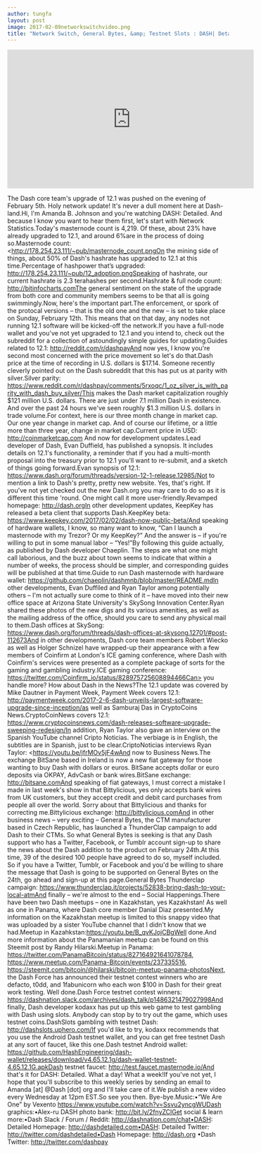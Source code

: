 ```yaml
---
author: tungfa
layout: post
image: 2017-02-09networkswitchvideo.png
title: "Network Switch, General Bytes, &amp; Testnet Slots : DASH| Detailed"
---
```

<iframe width="560" height="315" src="https://www.youtube.com/embed/nSUMA8vj2iA" frameborder="0" allowfullscreen></iframe>

The Dash core team's upgrade of 12.1 was pushed on the evening of February 5th. Holy network update! It's never a dull moment here at Dash-land.Hi, I'm Amanda B. Johnson and you're watching DASH: Detailed. And because I know you want to hear them first, let's start with Network Statistics.Today's masternode count is 4,219. Of these, about 23% have already upgraded to 12.1, and around 6%are in the process of doing so.Masternode count: <http://178.254.23.111/~pub/masternode_count.pngOn the mining side of things, about 50% of Dash's hashrate has upgraded to 12.1 at this time.Percentage of hashpower that’s upgraded: http://178.254.23.111/~pub/12_adoption.pngSpeaking of hashrate, our current hashrate is 2.3 terahashes per second.Hashrate & full node count: http://bitinfocharts.comThe general sentiment on the state of the upgrade from both core and community members seems to be that all is going swimmingly.Now, here's the important part.The enforcement, or spork of the protocal versions – that is the old one and the new – is set to take place on Sunday, February 12th. This means that on that day, any nodes not running 12.1 software will be kicked-off the network.If you have a full-node wallet and you've not yet upgraded to 12.1 and you intend to, check out the subreddit for a collection of astoundingly simple guides for updating.Guides related to 12.1: http://reddit.com/r/dashpayAnd now yes, I know you're second most concerned with the price movement so let's do that.Dash price at the time of recording in U.S. dollars is $17.14. Someone recently cleverly pointed out on the Dash subreddit that this has put us at parity with silver.Silver parity: https://www.reddit.com/r/dashpay/comments/5rxoqc/1_oz_silver_is_with_parity_with_dash_buy_silver/This makes the Dash market capitalization roughly $121 million U.S. dollars. There are just under 7.1 million Dash in existence. And over the past 24 hours we've seen roughly $1.3 million U.S. dollars in trade volume.For context, here is our three month change in market cap. Our one year change in market cap. And of course our lifetime, or a little more than three year, change in market cap.Current price in USD: http://coinmarketcap.com
And now for development updates.Lead developer of Dash, Evan Duffield, has published a synopsis. It includes details on 12.1's functionality, a reminder that if you had a multi-month proposal into the treasury prior to 12.1 you'll want to re-submit, and a sketch of things going forward.Evan synopsis of 12.1: https://www.dash.org/forum/threads/version-12-1-release.12985/Not to mention a link to Dash's pretty, pretty new website. Yes, that's right. If you've not yet checked out the new Dash.org you may care to do so as it is different this time 'round. One might call it more user-friendly.Revamped homepage: http://dash.orgIn other development updates, KeepKey has released a beta client that supports Dash.KeepKey beta: https://www.keepkey.com/2017/02/02/dash-now-public-beta/And speaking of hardware wallets, I know, so many want to know, “Can I launch a masternode with my Trezor? Or my KeepKey?” And the answer is – if you're willing to put in some manual labor – “Yes!”By following this guide actually, as published by Dash developer Chaeplin. The steps are what one might call laborious, and the buzz about town seems to indicate that within a number of weeks, the process should be simpler, and corresponding guides will be published at that time.Guide to run Dash masternode with hardware wallet: https://github.com/chaeplin/dashmnb/blob/master/README.mdIn other developments, Evan Duffiled and Ryan Taylor among potentially others – I'm not actually sure come to think of it – have moved into their new office space at Arizona State University's SkySong Innovation Center.Ryan shared these photos of the new digs and its various amenities, as well as the mailing address of the office, should you care to send any physical mail to them.Dash offices at SkySong: https://www.dash.org/forum/threads/dash-offices-at-skysong.12701/#post-112673And in other developments, Dash core team members Robert Wiecko as well as Holger Schnizel have wrapped-up their appearance with a few members of Coinfirm at London's ICE gaming conference, where Dash with Coinfirm's services were presented as a complete package of sorts for the gaming and gambling industry.ICE gaming conference: https://twitter.com/Coinfirm_io/status/828975725608894466Can> you handle more? How about Dash in the News?The 12.1 update was covered by Mike Dautner in Payment Week,
Payment Week covers 12.1: <http://paymentweek.com/2017-2-6-dash-unveils-largest-software-upgrade-since-inception/as> well as Samburaj Das in CryptoCoins News.CryptoCoinNews covers 12.1: <https://www.cryptocoinsnews.com/dash-releases-software-upgrade-sweeping-redesign/In> addition, Ryan Taylor also gave an interview on the Spanish YouTube channel Cripto Noticias. The verbiage is in English, the subtitles are in Spanish, just to be clear.CriptoNoticias interviews Ryan Taylor: <https://youtu.be/jfrMOv5jF4wAnd now to Business News.The exchange BitSane based in Ireland is now a new fiat gateway for those wanting to buy Dash with dollars or euros. BitSane accepts dollar or euro deposits via OKPAY, AdvCash or bank wires.BitSane exchange: http://bitsane.comAnd speaking of fiat gateways, I must correct a mistake I made in last week's show in that Bittylicious, yes only accepts bank wires from UK customers, but they accept credit and debit card purchases from people all over the world. Sorry about that Bittylicious and thanks for correcting me.Bittylicious exchange: http://bittylicious.comAnd in other business news – very exciting – General Bytes, the CTM manufacturer based in Czech Republic, has launched a ThunderClap campaign to add Dash to their CTMs. So what General Bytes is seeking is that any Dash support who has a Twitter, Facebook, or Tumblr account sign-up to share the news about the Dash addition to the product on February 24th.At this time, 39 of the desired 100 people have agreed to do so, myself included. So if you have a Twitter, Tumblr, or Facebook and you'd be willing to share the message that Dash is going to be supported on General Bytes on the 24th, go ahead and sign-up at this page.General Bytes Thunderclap campaign: https://www.thunderclap.it/projects/52838-bring-dash-to-your-local-atmAnd finally – we're almost to the end – Social Happenings.There have been two Dash meetups – one in Kazakhstan, yes Kazakhstan! As well as one in Panama, where Dash core member Danial Diaz presented.My information on the Kazakhstan meetup is limited to this snappy video that was uploaded by a sister YouTube channel that I didn't know that we had.Meetup in Kazahkstan:https://youtu.be/B_qvKJojCBgWell done.And more information about the Panamanian meetup can be found on this Steemit post by Randy 
Hilarski.Meetup in Panama: https://twitter.com/PanamaBitcoin/status/827164921641078784, https://www.meetup.com/Panama-Bitcoin/events/237335516, https://steemit.com/bitcoin/@hilarski/bitcoin-meetup-panama-photosNext, the Dash Force has announced their testnet contest winners who are defacto, t0dd, and 1fabunicorn who each won $100 in Dash for their great work testing. Well done.Dash Force testnet contest winners: https://dashnation.slack.com/archives/dash_talk/p1486321479027998And finally, Dash developer kodaxx has put up this web game to test gambling with Dash using slots. Anybody can stop by to try out the game, which uses testnet coins.DashSlots gambling with testnet Dash: http://dashslots.uphero.com/If you'd like to try, kodaxx recommends that you use the Android Dash testnet wallet, and you can get free testnet Dash at any sort of faucet, like this one.Dash testnet Android wallet: https://github.com/HashEngineering/dash-wallet/releases/download/v4.65.12.1g/dash-wallet-testnet-4.65.12.1G.apkDash testnet faucet: http://test.faucet.masternode.io/And that's it for DASH: Detailed. What a day! What a week!If you've not yet, I hope that you'll subscribe to this weekly series by sending an email to Amanda [at] @Dash [dot] org and I'll take care of it.We publish a new video every Wednesday at 12pm EST.So see you then. Bye-bye.Music:•“We Are One” by Vexento https://www.youtube.com/watch?v=Ssvu2yncgWUDash graphics:•Alex-ru DASH photo bank: http://bit.ly/2fnyZClGet social & learn more:•Dash Slack / Forum / Reddit: http://dashnation.com/chat•DASH: Detailed Homepage: http://dashdetailed.com•DASH: Detailed Twitter: http://twitter.com/dashdetailed•Dash Homepage: http://dash.org
•Dash Twitter: <http://twitter.com/dashpay>

